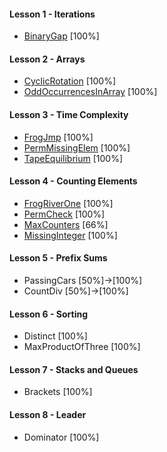 #### Lesson 1 - Iterations

- [BinaryGap](https://app.codility.com/programmers/lessons/1-iterations/binary_gap/) [100%]

#### Lesson 2 - Arrays

- [CyclicRotation](https://app.codility.com/programmers/lessons/2-arrays/cyclic_rotation/) [100%]
- [OddOccurrencesInArray](https://app.codility.com/programmers/lessons/2-arrays/odd_occurrences_in_array/) [100%]

#### Lesson 3 - Time Complexity

- [FrogJmp](https://app.codility.com/programmers/lessons/3-time_complexity/frog_jmp/) [100%]
- [PermMissingElem](https://app.codility.com/programmers/lessons/3-time_complexity/perm_missing_elem/) [100%]
- [TapeEquilibrium](https://app.codility.com/programmers/lessons/3-time_complexity/tape_equilibrium/) [100%]

#### Lesson 4 - Counting Elements

- [FrogRiverOne](https://app.codility.com/programmers/lessons/4-counting_elements/frog_river_one/start/) [100%]
- [PermCheck](https://app.codility.com/programmers/lessons/4-counting_elements/perm_check/) [100%]
- [MaxCounters](https://app.codility.com/programmers/lessons/4-counting_elements/max_counters/) [66%]
- [MissingInteger](https://app.codility.com/programmers/lessons/4-counting_elements/missing_integer/start/) [100%]

#### Lesson 5 - Prefix Sums

- PassingCars [50%]->[100%]
- CountDiv [50%]->[100%]

#### Lesson 6 - Sorting

- Distinct [100%]
- MaxProductOfThree [100%]

#### Lesson 7 - Stacks and Queues

- Brackets [100%]

#### Lesson 8 - Leader

- Dominator [100%]
